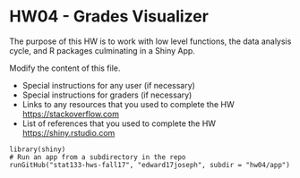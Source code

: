 # HW04 - Grades Visualizer

The purpose of this HW is to work with low level functions, the data analysis cycle, and R packages culminating in a Shiny App.

Modify the content of this file.

- Special instructions for any user (if necessary)
- Special instructions for graders (if necessary)
- Links to any resources that you used to complete the HW
    https://stackoverflow.com
- List of references that you used to complete the HW
    https://shiny.rstudio.com


```
library(shiny)
# Run an app from a subdirectory in the repo
runGitHub("stat133-hws-fall17", "edward17joseph", subdir = "hw04/app")
```
